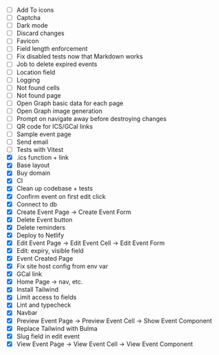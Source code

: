 - [ ] Add To icons
- [ ] Captcha
- [ ] Dark mode
- [ ] Discard changes
- [ ] Favicon
- [ ] Field length enforcement
- [ ] Fix disabled tests now that Markdown works
- [ ] Job to delete expired events
- [ ] Location field
- [ ] Logging
- [ ] Not found cells
- [ ] Not found page
- [ ] Open Graph basic data for each page
- [ ] Open Graph image generation
- [ ] Prompt on navigate away before destroying changes
- [ ] QR code for ICS/GCal links
- [ ] Sample event page
- [ ] Send email
- [ ] Tests with Vitest
- [x] .ics function + link
- [x] Base layout
- [x] Buy domain
- [x] CI
- [x] Clean up codebase + tests
- [x] Confirm event on first edit click
- [x] Connect to db
- [x] Create Event Page -> Create Event Form
- [x] Delete Event button
- [x] Delete reminders
- [x] Deploy to Netlify
- [x] Edit Event Page -> Edit Event Cell -> Edit Event Form
- [x] Edit: expiry, visible field
- [x] Event Created Page
- [x] Fix site host config from env var
- [x] GCal link
- [x] Home Page -> nav, etc.
- [x] Install Tailwind
- [x] Limit access to fields
- [x] Lint and typecheck
- [x] Navbar
- [x] Preview Event Page -> Preview Event Cell -> Show Event Component
- [x] Replace Tailwind with Bulma
- [x] Slug field in edit event
- [x] View Event Page -> View Event Cell -> View Event Component
